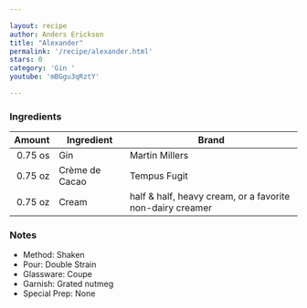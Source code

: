 ```yaml
---

layout: recipe
author: Anders Erickson
title: "Alexander"
permalink: '/recipe/alexander.html'
stars: 0
category: 'Gin '
youtube: 'mBGgu3qRztY'

---
```


### Ingredients

| Amount  | Ingredient         | Brand                                                     |
| ------: | -------------- | --------------------------------------------------------- |
| 0.75 os | Gin            | Martin Millers                                            |
| 0.75 oz | Crème de Cacao | Tempus Fugit                                              |
| 0.75 oz | Cream          | half & half, heavy cream, or a favorite non-dairy creamer |

### Notes

- Method: Shaken
- Pour: Double Strain
- Glassware: Coupe
- Garnish: Grated nutmeg
- Special Prep: None

